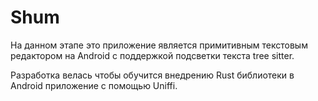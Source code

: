 # Shum

На данном этапе это приложение является примитивным текстовым редактором на Android с поддержкой подсветки текста tree sitter.

Разработка велась чтобы обучится внедрению Rust библиотеки в Android приложение с помощью Uniffi.
